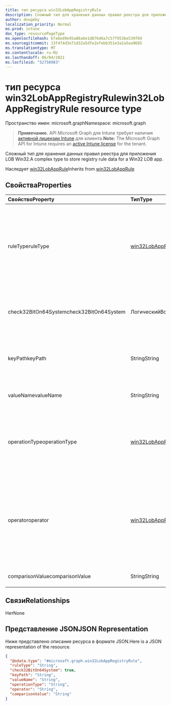 ```yaml
---
title: тип ресурса win32LobAppRegistryRule
description: Сложный тип для хранения данных правил реестра для приложения LOB Win32.
author: dougeby
localization_priority: Normal
ms.prod: intune
doc_type: resourcePageType
ms.openlocfilehash: bfa6ed9e95a86abe1d87646a7c57f953be539f69
ms.sourcegitcommit: 13f474d3e71d32a5dfe2efebb351e3a1a5aa9685
ms.translationtype: MT
ms.contentlocale: ru-RU
ms.lasthandoff: 06/04/2021
ms.locfileid: "52758983"
---
```

# <a name="win32lobappregistryrule-resource-type"></a><span data-ttu-id="19ab3-103">тип ресурса win32LobAppRegistryRule</span><span class="sxs-lookup"><span data-stu-id="19ab3-103">win32LobAppRegistryRule resource type</span></span>

<span data-ttu-id="19ab3-104">Пространство имен: microsoft.graph</span><span class="sxs-lookup"><span data-stu-id="19ab3-104">Namespace: microsoft.graph</span></span>

> <span data-ttu-id="19ab3-105">**Примечание.** API Microsoft Graph для Intune требует наличия [активной лицензии Intune](https://go.microsoft.com/fwlink/?linkid=839381) для клиента.</span><span class="sxs-lookup"><span data-stu-id="19ab3-105">**Note:** The Microsoft Graph API for Intune requires an [active Intune license](https://go.microsoft.com/fwlink/?linkid=839381) for the tenant.</span></span>

<span data-ttu-id="19ab3-106">Сложный тип для хранения данных правил реестра для приложения LOB Win32.</span><span class="sxs-lookup"><span data-stu-id="19ab3-106">A complex type to store registry rule data for a Win32 LOB app.</span></span>


<span data-ttu-id="19ab3-107">Наследует [win32LobAppRule](../resources/intune-apps-win32lobapprule.md)</span><span class="sxs-lookup"><span data-stu-id="19ab3-107">Inherits from [win32LobAppRule](../resources/intune-apps-win32lobapprule.md)</span></span>

## <a name="properties"></a><span data-ttu-id="19ab3-108">Свойства</span><span class="sxs-lookup"><span data-stu-id="19ab3-108">Properties</span></span>
|<span data-ttu-id="19ab3-109">Свойство</span><span class="sxs-lookup"><span data-stu-id="19ab3-109">Property</span></span>|<span data-ttu-id="19ab3-110">Тип</span><span class="sxs-lookup"><span data-stu-id="19ab3-110">Type</span></span>|<span data-ttu-id="19ab3-111">Описание</span><span class="sxs-lookup"><span data-stu-id="19ab3-111">Description</span></span>|
|:---|:---|:---|
|<span data-ttu-id="19ab3-112">ruleType</span><span class="sxs-lookup"><span data-stu-id="19ab3-112">ruleType</span></span>|[<span data-ttu-id="19ab3-113">win32LobAppRuleType</span><span class="sxs-lookup"><span data-stu-id="19ab3-113">win32LobAppRuleType</span></span>](../resources/intune-apps-win32lobappruletype.md)|<span data-ttu-id="19ab3-114">Тип правила, указывающий цель правила.</span><span class="sxs-lookup"><span data-stu-id="19ab3-114">The rule type indicating the purpose of the rule.</span></span> <span data-ttu-id="19ab3-115">Унаследованный от [win32LobAppRule](../resources/intune-apps-win32lobapprule.md).</span><span class="sxs-lookup"><span data-stu-id="19ab3-115">Inherited from [win32LobAppRule](../resources/intune-apps-win32lobapprule.md).</span></span> <span data-ttu-id="19ab3-116">Возможные значения: `detection`, `requirement`.</span><span class="sxs-lookup"><span data-stu-id="19ab3-116">Possible values are: `detection`, `requirement`.</span></span>|
|<span data-ttu-id="19ab3-117">check32BitOn64System</span><span class="sxs-lookup"><span data-stu-id="19ab3-117">check32BitOn64System</span></span>|<span data-ttu-id="19ab3-118">Логический</span><span class="sxs-lookup"><span data-stu-id="19ab3-118">Boolean</span></span>|<span data-ttu-id="19ab3-119">Значение, указывающее, следует ли искать 32-битный реестр в 64-битных системах.</span><span class="sxs-lookup"><span data-stu-id="19ab3-119">A value indicating whether to search the 32-bit registry on 64-bit systems.</span></span>|
|<span data-ttu-id="19ab3-120">keyPath</span><span class="sxs-lookup"><span data-stu-id="19ab3-120">keyPath</span></span>|<span data-ttu-id="19ab3-121">String</span><span class="sxs-lookup"><span data-stu-id="19ab3-121">String</span></span>|<span data-ttu-id="19ab3-122">Полный путь записи реестра, содержащей значение для обнаружения.</span><span class="sxs-lookup"><span data-stu-id="19ab3-122">The full path of the registry entry containing the value to detect.</span></span>|
|<span data-ttu-id="19ab3-123">valueName</span><span class="sxs-lookup"><span data-stu-id="19ab3-123">valueName</span></span>|<span data-ttu-id="19ab3-124">String</span><span class="sxs-lookup"><span data-stu-id="19ab3-124">String</span></span>|<span data-ttu-id="19ab3-125">Имя значения реестра для обнаружения.</span><span class="sxs-lookup"><span data-stu-id="19ab3-125">The name of the registry value to detect.</span></span>|
|<span data-ttu-id="19ab3-126">operationType</span><span class="sxs-lookup"><span data-stu-id="19ab3-126">operationType</span></span>|[<span data-ttu-id="19ab3-127">win32LobAppRegistryRuleOperationType</span><span class="sxs-lookup"><span data-stu-id="19ab3-127">win32LobAppRegistryRuleOperationType</span></span>](../resources/intune-apps-win32lobappregistryruleoperationtype.md)|<span data-ttu-id="19ab3-128">Тип операции реестра.</span><span class="sxs-lookup"><span data-stu-id="19ab3-128">The registry operation type.</span></span> <span data-ttu-id="19ab3-129">Возможные значения: `notConfigured`, `exists`, `doesNotExist`, `string`, `integer`, `version`.</span><span class="sxs-lookup"><span data-stu-id="19ab3-129">Possible values are: `notConfigured`, `exists`, `doesNotExist`, `string`, `integer`, `version`.</span></span>|
|<span data-ttu-id="19ab3-130">operator</span><span class="sxs-lookup"><span data-stu-id="19ab3-130">operator</span></span>|[<span data-ttu-id="19ab3-131">win32LobAppRuleOperator</span><span class="sxs-lookup"><span data-stu-id="19ab3-131">win32LobAppRuleOperator</span></span>](../resources/intune-apps-win32lobappruleoperator.md)|<span data-ttu-id="19ab3-132">Оператор обнаружения реестра.</span><span class="sxs-lookup"><span data-stu-id="19ab3-132">The operator for registry detection.</span></span> <span data-ttu-id="19ab3-133">Возможные значения: `notConfigured`, `equal`, `notEqual`, `greaterThan`, `greaterThanOrEqual`, `lessThan`, `lessThanOrEqual`.</span><span class="sxs-lookup"><span data-stu-id="19ab3-133">Possible values are: `notConfigured`, `equal`, `notEqual`, `greaterThan`, `greaterThanOrEqual`, `lessThan`, `lessThanOrEqual`.</span></span>|
|<span data-ttu-id="19ab3-134">comparisonValue</span><span class="sxs-lookup"><span data-stu-id="19ab3-134">comparisonValue</span></span>|<span data-ttu-id="19ab3-135">String</span><span class="sxs-lookup"><span data-stu-id="19ab3-135">String</span></span>|<span data-ttu-id="19ab3-136">Значение сравнения реестра.</span><span class="sxs-lookup"><span data-stu-id="19ab3-136">The registry comparison value.</span></span>|

## <a name="relationships"></a><span data-ttu-id="19ab3-137">Связи</span><span class="sxs-lookup"><span data-stu-id="19ab3-137">Relationships</span></span>
<span data-ttu-id="19ab3-138">Нет</span><span class="sxs-lookup"><span data-stu-id="19ab3-138">None</span></span>

## <a name="json-representation"></a><span data-ttu-id="19ab3-139">Представление JSON</span><span class="sxs-lookup"><span data-stu-id="19ab3-139">JSON Representation</span></span>
<span data-ttu-id="19ab3-140">Ниже представлено описание ресурса в формате JSON.</span><span class="sxs-lookup"><span data-stu-id="19ab3-140">Here is a JSON representation of the resource.</span></span>
<!-- {
  "blockType": "resource",
  "@odata.type": "microsoft.graph.win32LobAppRegistryRule"
}
-->
``` json
{
  "@odata.type": "#microsoft.graph.win32LobAppRegistryRule",
  "ruleType": "String",
  "check32BitOn64System": true,
  "keyPath": "String",
  "valueName": "String",
  "operationType": "String",
  "operator": "String",
  "comparisonValue": "String"
}
```




